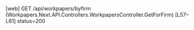 [web] GET /api/workpapers/byfirm  (Workpapers.Next.API.Controllers.WorkpapersController.GetForFirm)  [L57–L61] status=200

